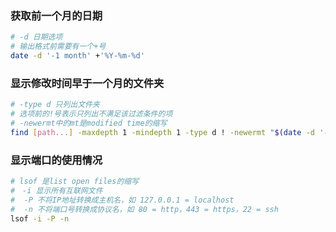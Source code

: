 ### 获取前一个月的日期
```bash
# -d 日期选项
# 输出格式前需要有一个+号
date -d '-1 month' +'%Y-%m-%d'
```
### 显示修改时间早于一个月的文件夹
```bash
# -type d 只列出文件夹
# 选项前的!号表示只列出不满足该过滤条件的项
# -newermt中的mt是modified time的缩写
find [path...] -maxdepth 1 -mindepth 1 -type d ! -newermt "$(date -d '-1 month' +'%Y-%m-%d')"
```
### 显示端口的使用情况
```bash
# lsof 是list open files的缩写
#　-i 显示所有互联网文件
#  -P 不将IP地址转换成主机名，如 127.0.0.1 = localhost
#  -n 不将端口号转换成协议名，如 80 = http，443 = https，22 = ssh
lsof -i -P -n
```
